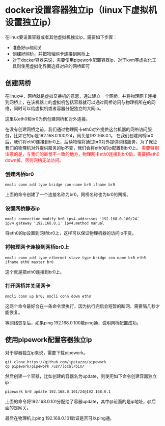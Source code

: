 # docker设置容器独立ip（linux下虚拟机设置独立ip）

在linux要设置容器或者其他虚拟机独立ip，需要如下步骤：

- 准备好ip和网关
- 创建好网桥，并把物理网卡连接到网桥上
- 对于docker容器来说，需要使用pipework配置容器ip，对于kvm等虚拟化工具则使用虚拟化界面选择对应的网桥即可

## 创建网桥

在linux中，网桥就是虚拟交换机的意思，通过建立一个网桥，并将物理网卡连接到网桥上，在该机器上的虚拟机包括容器就可以通过网桥访问与物理机所在的网络，同时可以给虚拟机或者容器分配独立的大网ip。

这里以eth0和br0为例创建网桥和对外连接。

在没有创建网桥之前，我们通过物理网卡eth0对外提供这台机器的网络访问服务，比如它的ip是192.168.0.100/24，网关是192.168.0.1。
在我们创建网桥br0后，我们将eth0连接到br0上，后续物理将通过br0对外提供网络服务，为了保证我们的物理机对外提供服务的ip不变，我们会将eth0的ip配置到br0上。
<font color="red">需要特别注意的是，与我们的直觉不一致的地方，物理网卡eth0连接到br0后，需要把eth0 down掉，否则网络无法访问。</font>

### 创建网桥br0

```shell
nmcli conn add type bridge con-name br0 ifname br0
```

上面的命令创建了一个连接名称为br0，网桥名称也为br0的网桥。

### 设置网桥静态ip

```shell
nmcli connection modify br0 ipv4.addresses '192.168.0.100/24' ipv4.gateway '192.168.0.1' ipv4.method manual
```

将eth0的ip设置到网桥br0上，这样可以保证物理机器的访问ip不变。

### 将物理网卡连接到网桥br0上

```shell
nmcli conn add type ethernet slave-type bridge con-name br0-eth0 ifname eth0 master br0
```

这个就是把eth0连接到br0上。

### 打开网桥并关闭网卡

```shell
nmcli conn up br0; nmcli conn down eth0
```

这两个命令最好合在一条命令里执行，因为执行完后会短暂的断网，需要隔几秒才能恢复。

等网络恢复后，如果ping 192.168.0.100能ping通，说明网桥配置成功。

## 使用pipework配置容器独立ip

对于容器独立ip来说，需要下载pipework。

```shell
git clone https://github.com/jpetazzo/pipework
cp pipework/pipework /usr/local/bin/
```
然后创建一个容器，比如创建的容器名为update，则使用如下命令创建容器独立ip：

```shell
pipework br0 update 192.168.0.101/24@192.168.0.1
```
上面的命令将192.168.0.101分配给了容器update，其中@前面的是ip地址，@后面的是网关。

最后在物理机上ping 192.168.0.101验证是否可以ping通。